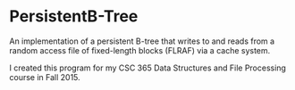 # PersistentB-Tree
An implementation of a persistent B-tree that writes to and reads from a random access file of fixed-length blocks (FLRAF) via a cache system.

I created this program for my CSC 365 Data Structures and File Processing course in Fall 2015.

